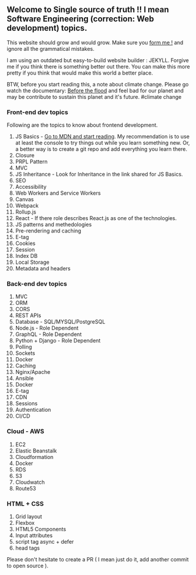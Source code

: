 ## Welcome to Single source of truth !! I mean Software Engineering (correction: Web development) topics.

This website should grow and would grow. Make sure you [form me !](https://github.com/tagpro/sw-topics/) and ignore all the grammatical mistakes. 

I am using an outdated but easy-to-build website builder : JEKYLL. Forgive me if you think there is something better out there. You can make this more pretty if you think that would make this world a better place.

BTW, before you start reading this, a note about climate change. Please go watch the documentary: [Before the flood](https://www.netflix.com/watch/80141928) and feel bad for our planet and may be contribute to sustain this planet and it's future. #climate change

### Front-end dev topics

Following are the topics to know about frontend development.
1. JS Basics - [Go to MDN and start reading](https://developer.mozilla.org/en-US/docs/Web/JavaScript/Guide/Introduction). My recommendation is to use at least the console to try things out while you learn something new. Or, a better way is to create a git repo and add everything you learn there.
2. Closure
3. PRPL Pattern
4. MVC
5. JS Inheritance - Look for Inheritance in the link shared for JS Basics.
6. SEO
7. Accessibility 
8. Web Workers and Service Workers
9. Canvas
10. Webpack
11. Rollup.js
12. React - If there role describes React.js as one of the technologies.
13. JS patterns and methedologies
14. Pre-rendering and caching
15. E-tag
16. Cookies
17. Session
18. Index DB
19. Local Storage
20. Metadata and headers

### Back-end dev topics
1. MVC
2. ORM
3. CORS
4. REST APIs
5. Database - SQL/MYSQL/PostgreSQL
6. Node.js - Role Dependent
7. GraphQL - Role Dependent
8. Python + Django - Role Dependent
9. Polling
10. Sockets
11. Docker
12. Caching
13. Nginx/Apache
14. Ansible
15. Docker
16. E-tag
17. CDN
18. Sessions
19. Authentication
20. CI/CD

### Cloud - AWS
1. EC2
2. Elastic Beanstalk
3. Cloudformation
4. Docker
5. RDS
6. S3
7. Cloudwatch
8. Route53

### HTML + CSS
1. Grid layout
2. Flexbox
3. HTML5 Components
4. Input attributes
5. script tag async + defer
6. head tags


Please don't hesitate to create a PR ( I mean just do it, add another commit to open source ). 
